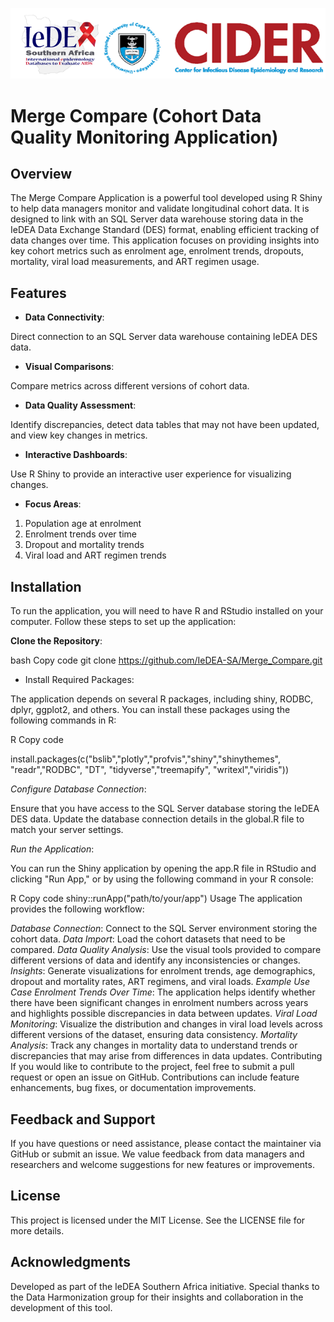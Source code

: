 <p align="center">
    <img src="www/logo2.png">
    </p>

<p align="center">
    <h1>Merge Compare (Cohort Data Quality Monitoring Application)</h1>
</p>

## Overview
The Merge Compare Application is a powerful tool developed using R Shiny to help data managers monitor and validate longitudinal cohort data. It is designed to link with an SQL Server data warehouse storing data in the IeDEA Data Exchange Standard (DES) format, enabling efficient tracking of data changes over time. This application focuses on providing insights into key cohort metrics such as enrolment age, enrolment trends, dropouts, mortality, viral load measurements, and ART regimen usage.

## Features
- **Data Connectivity**:

Direct connection to an SQL Server data warehouse containing IeDEA DES data.
- **Visual Comparisons**:

Compare metrics across different versions of cohort data.
- **Data Quality Assessment**:

Identify discrepancies, detect data tables that may not have been updated, and view key changes in metrics.
- **Interactive Dashboards**:

Use R Shiny to provide an interactive user experience for visualizing changes.
- **Focus Areas**:

1. Population age at enrolment
2. Enrolment trends over time
3. Dropout and mortality trends
4. Viral load and ART regimen trends
## Installation
To run the application, you will need to have R and RStudio installed on your computer. Follow these steps to set up the application:

**Clone the Repository**:

bash
Copy code
git clone https://github.com/IeDEA-SA/Merge_Compare.git 
- Install Required Packages:

The application depends on several R packages, including shiny, RODBC, dplyr, ggplot2, and others. You can install these packages using the following commands in R:

R
Copy code

install.packages(c("bslib","plotly","profvis","shiny","shinythemes", "readr","RODBC", "DT", "tidyverse","treemapify", "writexl","viridis"))

*Configure Database Connection*: 

Ensure that you have access to the SQL Server database storing the IeDEA DES data. Update the database connection details in the global.R file to match your server settings.

*Run the Application*: 

You can run the Shiny application by opening the app.R file in RStudio and clicking "Run App," or by using the following command in your R console:

R
Copy code
shiny::runApp("path/to/your/app")
Usage
The application provides the following workflow:

*Database Connection*: Connect to the SQL Server environment storing the cohort data.
*Data Import*: Load the cohort datasets that need to be compared.
*Data Quality Analysis*: Use the visual tools provided to compare different versions of data and identify any inconsistencies or changes.
*Insights*: Generate visualizations for enrolment trends, age demographics, dropout and mortality rates, ART regimens, and viral loads.
*Example Use Case*
*Enrolment Trends Over Time*: The application helps identify whether there have been significant changes in enrolment numbers across years and highlights possible discrepancies in data between updates.
*Viral Load Monitoring*: Visualize the distribution and changes in viral load levels across different versions of the dataset, ensuring data consistency.
*Mortality Analysis*: Track any changes in mortality data to understand trends or discrepancies that may arise from differences in data updates.
Contributing
If you would like to contribute to the project, feel free to submit a pull request or open an issue on GitHub. Contributions can include feature enhancements, bug fixes, or documentation improvements.

## Feedback and Support
If you have questions or need assistance, please contact the maintainer via GitHub or submit an issue. We value feedback from data managers and researchers and welcome suggestions for new features or improvements.

## License
This project is licensed under the MIT License. See the LICENSE file for more details.

## Acknowledgments
Developed as part of the IeDEA Southern Africa initiative.
Special thanks to the Data Harmonization group for their insights and collaboration in the development of this tool.
